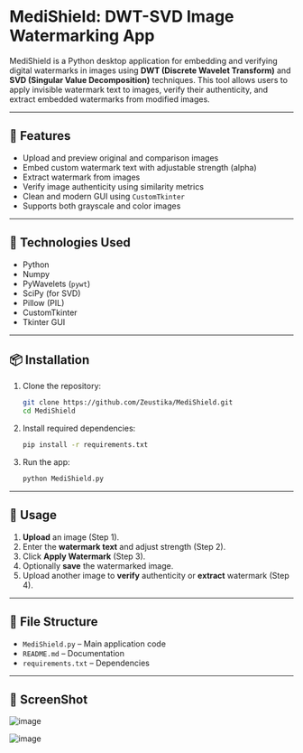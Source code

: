 # MediShield: DWT-SVD Image Watermarking App

MediShield is a Python desktop application for embedding and verifying digital watermarks in images using **DWT (Discrete Wavelet Transform)** and **SVD (Singular Value Decomposition)** techniques. This tool allows users to apply invisible watermark text to images, verify their authenticity, and extract embedded watermarks from modified images.




---

## 🚀 Features

- Upload and preview original and comparison images
- Embed custom watermark text with adjustable strength (alpha)
- Extract watermark from images
- Verify image authenticity using similarity metrics
- Clean and modern GUI using `CustomTkinter`
- Supports both grayscale and color images

---

## 🧠 Technologies Used

- Python
- Numpy
- PyWavelets (`pywt`)
- SciPy (for SVD)
- Pillow (PIL)
- CustomTkinter
- Tkinter GUI

---

## 📦 Installation

1. Clone the repository:
    ```bash
    git clone https://github.com/Zeustika/MediShield.git
    cd MediShield
    ```

2. Install required dependencies:
    ```bash
    pip install -r requirements.txt
    ```

3. Run the app:
    ```bash
    python MediShield.py
    ```

---

## 📸 Usage

1. **Upload** an image (Step 1).
2. Enter the **watermark text** and adjust strength (Step 2).
3. Click **Apply Watermark** (Step 3).
4. Optionally **save** the watermarked image.
5. Upload another image to **verify** authenticity or **extract** watermark (Step 4).

---

## 📂 File Structure

- `MediShield.py` – Main application code
- `README.md` – Documentation
- `requirements.txt` – Dependencies

---

## 📸 ScreenShot

![image](https://github.com/user-attachments/assets/b35e13e6-2df9-4bb5-8f45-ee12953c0dd2)

![image](https://github.com/user-attachments/assets/a42909a5-087a-41cc-a59a-9a2e12f7aefd)

